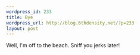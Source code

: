 ```yaml
--- 
wordpress_id: 233
title: Bye
wordpress_url: http://blog.6thdensity.net/?p=233
layout: post
---
```

Well, I'm off to the beach.  Sniff you jerks later!
